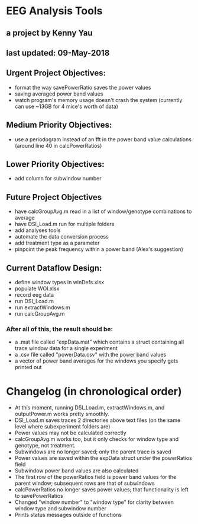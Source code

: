 # EEG Analysis Tools
## a project by Kenny Yau
## last updated: 09-May-2018

## Urgent Project Objectives:
- format the way savePowerRatio saves the power values
- saving averaged power band values
- watch program's memory usage doesn't crash the system (currently can use ~13GB for 4 mice's worth of data)

## Medium Priority Objectives:
- use a periodogram instead of an fft in the power band value calculations (around line 40 in calcPowerRatios)

## Lower Priority Objectives:
- add column for subwindow number

## Future Project Objectives
- have calcGroupAvg.m read in a list of window/genotype combinations to average
- have DSI_Load.m run for multiple folders
- add analyses tools
- automate the data conversion process
- add treatment type as a parameter
- pinpoint the peak frequency within a power band (Alex's suggestion)

## Current Dataflow Design:
- define window types in winDefs.xlsx
- populate WOI.xlsx
- record eeg data
- run DSI_Load.m
- run extractWindows.m
- run calcGroupAvg.m

### After all of this, the result should be:
- a .mat file called "expData.mat" which contains a struct containing all trace window data for a single experiment
- a .csv file called "powerData.csv" with the power band values
- a vector of power band averages for the windows you specify gets printed out

# Changelog (in chronological order)
- At this moment, running DSI_Load.m, extractWindows.m, and outputPower.m works pretty smoothly.
- DSI_Load.m saves traces 2 directories above text files (on the same level where subexperiment folders are)
- Power values may not be calculated correctly
- calcGroupAvg.m works too, but it only checks for window type and genotype, not treatment. 
- Subwindows are no longer saved; only the parent trace is saved
- Power values are saved within the expData struct under the powerRatios field
- Subwindow power band values are also calculated
- The first row of the powerRatios field is power band values for the parent window; subsequent rows are that of subwindows
- calcPowerRatios no longer saves power values; that functionality is left to savePowerRatios
- Changed "window number" to "window type" for clarity between window type and subwindow number
- Prints status messages outside of functions
